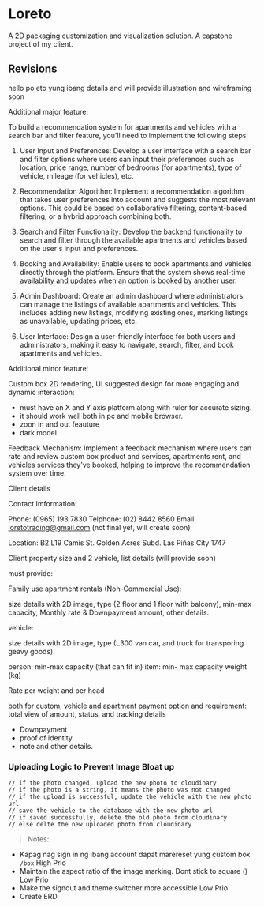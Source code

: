 # Loreto

A 2D packaging customization and visualization solution. A capstone project of my client.

## Revisions

hello po eto yung ibang details and will provide illustration and wireframing soon

Additional major feature:

To build a recommendation system for apartments and vehicles with a search bar and filter feature, you'll need to implement the following steps:

1. User Input and Preferences: Develop a user interface with a search bar and filter options where users can input their preferences such as location, price range, number of bedrooms (for apartments), type of vehicle, mileage (for vehicles), etc.

2. Recommendation Algorithm: Implement a recommendation algorithm that takes user preferences into account and suggests the most relevant options. This could be based on collaborative filtering, content-based filtering, or a hybrid approach combining both.

3. Search and Filter Functionality: Develop the backend functionality to search and filter through the available apartments and vehicles based on the user's input and preferences.

4. Booking and Availability: Enable users to book apartments and vehicles directly through the platform. Ensure that the system shows real-time availability and updates when an option is booked by another user.

5. Admin Dashboard: Create an admin dashboard where administrators can manage the listings of available apartments and vehicles. This includes adding new listings, modifying existing ones, marking listings as unavailable, updating prices, etc.

6. User Interface: Design a user-friendly interface for both users and administrators, making it easy to navigate, search, filter, and book apartments and vehicles.

Additional minor feature:

Custom box 2D rendering, UI suggested design for more engaging and dynamic interaction:

- must have an X and Y axis platform along with ruler for accurate sizing.
- it should work well both in pc and mobile browser.
- zoon in and out feauture
- dark model

Feedback Mechanism: Implement a feedback mechanism where users can rate and review custom box product and services, apartments rent, and vehicles services they've booked, helping to improve the recommendation system over time.

Client details

Contact Imformation:

Phone: (0965) 193 7830
Telphone: (02) 8442 8560
Email: loretotrading@gmail.com (not final yet, will create soon)

Location: B2 L19 Camis St. Golden Acres Subd. Las Piñas City 1747

Client property size and 2 vehicle, list details (will provide soon)

must provide:

Family use apartment rentals (Non-Commercial Use):

size details with 2D image, type (2 floor and 1 floor with balcony), min-max capacity, Monthly rate & Downpayment amount, other details.

vehicle:

size details with 2D image, type (L300 van car, and truck for transporing geavy goods).

person: min-max capacity (that can fit in)
item: min- max capacity weight (kg)

Rate per weight and per head

both for custom, vehicle and apartment payment option and requirement: total view of amount, status, and tracking details

- Downpayment
- proof of identity
- note and other details.

### Uploading Logic to Prevent Image Bloat up

```
// if the photo changed, upload the new photo to cloudinary
// if the photo is a string, it means the photo was not changed
// if the upload is successful, update the vehicle with the new photo url
// save the vehicle to the database with the new photo url
// if saved successfully, delete the old photo from cloudinary
// else delte the new uploaded photo from cloudinary
```

> Notes:

- Kapag nag sign in ng ibang account dapat marereset yung custom box `/box` High Prio
- Maintain the aspect ratio of the image marking. Dont stick to square () Low Prio
- Make the signout and theme switcher more accessible Low Prio
- Create ERD

